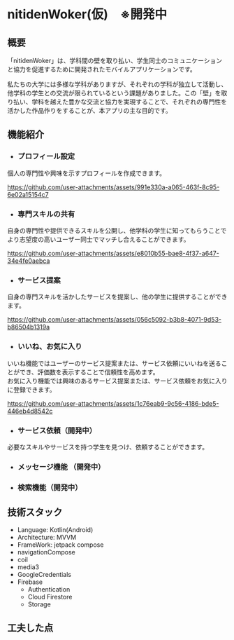 # nitidenWoker(仮)　※開発中
## 概要

「nitidenWoker」は、学科間の壁を取り払い、学生同士のコミュニケーションと協力を促進するために開発されたモバイルアプリケーションです。

私たちの大学には多様な学科がありますが、それぞれの学科が独立して活動し、他学科の学生との交流が限られているという課題がありました。この「壁」を取り払い、学科を越えた豊かな交流と協力を実現することで、それぞれの専門性を活かした作品作りをすることが、本アプリの主な目的です。

## 機能紹介
* ### プロフィール設定
個人の専門性や興味を示すプロフィールを作成できます。

https://github.com/user-attachments/assets/991e330a-a065-463f-8c95-6e02a15154c7

* ### 専門スキルの共有
自身の専門性や提供できるスキルを公開し、他学科の学生に知ってもらうことでより志望度の高いユーザー同士でマッチし合えることができます。

https://github.com/user-attachments/assets/e8010b55-bae8-4f37-a647-34e4fe0aebca

* ### サービス提案
自身の専門スキルを活かしたサービスを提案し、他の学生に提供することができます。

https://github.com/user-attachments/assets/056c5092-b3b8-4071-9d53-b86504b1319a

* ### いいね、お気に入り
 いいね機能ではユーザーのサービス提案または、サービス依頼にいいねを送ることができ、評価数を表示することで信頼性を高めます。\
お気に入り機能では興味のあるサービス提案または、サービス依頼をお気に入りに登録できます。

https://github.com/user-attachments/assets/1c76eab9-9c56-4186-bde5-446eb4d8542c

* ### サービス依頼（開発中）
必要なスキルやサービスを持つ学生を見つけ、依頼することができます。
* ### メッセージ機能 （開発中）
* ### 検索機能（開発中）

## 技術スタック
* Language: Kotlin(Android)
* Architecture: MVVM
* FrameWork: jetpack compose
* navigationCompose
* coil
* media3
* GoogleCredentials
* Firebase
  * Authentication
  * Cloud Firestore
  * Storage 

## 工夫した点

